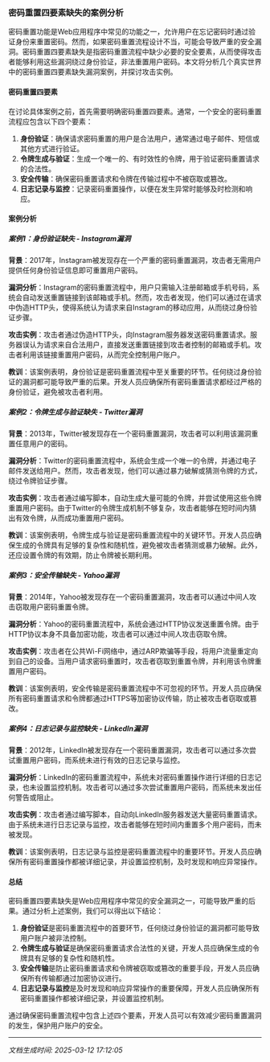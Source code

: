 ### 密码重置四要素缺失的案例分析

密码重置功能是Web应用程序中常见的功能之一，允许用户在忘记密码时通过验证身份来重置密码。然而，如果密码重置流程设计不当，可能会导致严重的安全漏洞。密码重置四要素缺失是指密码重置流程中缺少必要的安全要素，从而使得攻击者能够利用这些漏洞绕过身份验证，非法重置用户密码。本文将分析几个真实世界中的密码重置四要素缺失漏洞案例，并探讨攻击实例。

#### 密码重置四要素

在讨论具体案例之前，首先需要明确密码重置四要素。通常，一个安全的密码重置流程应包含以下四个要素：

1. **身份验证**：确保请求密码重置的用户是合法用户，通常通过电子邮件、短信或其他方式进行验证。
2. **令牌生成与验证**：生成一个唯一的、有时效性的令牌，用于验证密码重置请求的合法性。
3. **安全传输**：确保密码重置请求和令牌在传输过程中不被窃取或篡改。
4. **日志记录与监控**：记录密码重置操作，以便在发生异常时能够及时检测和响应。

#### 案例分析

##### 案例1：身份验证缺失 - Instagram漏洞

**背景**：2017年，Instagram被发现存在一个严重的密码重置漏洞，攻击者无需用户提供任何身份验证信息即可重置用户密码。

**漏洞分析**：Instagram的密码重置流程中，用户只需输入注册邮箱或手机号码，系统会自动发送重置链接到该邮箱或手机。然而，攻击者发现，他们可以通过在请求中伪造HTTP头，使得系统认为请求来自Instagram的移动应用，从而绕过身份验证步骤。

**攻击实例**：攻击者通过伪造HTTP头，向Instagram服务器发送密码重置请求。服务器误认为请求来自合法用户，直接发送重置链接到攻击者控制的邮箱或手机。攻击者利用该链接重置用户密码，从而完全控制用户账户。

**教训**：该案例表明，身份验证是密码重置流程中至关重要的环节。任何绕过身份验证的漏洞都可能导致严重的后果。开发人员应确保所有密码重置请求都经过严格的身份验证，避免被攻击者利用。

##### 案例2：令牌生成与验证缺失 - Twitter漏洞

**背景**：2013年，Twitter被发现存在一个密码重置漏洞，攻击者可以利用该漏洞重置任意用户的密码。

**漏洞分析**：Twitter的密码重置流程中，系统会生成一个唯一的令牌，并通过电子邮件发送给用户。然而，攻击者发现，他们可以通过暴力破解或猜测令牌的方式，绕过令牌验证步骤。

**攻击实例**：攻击者通过编写脚本，自动生成大量可能的令牌，并尝试使用这些令牌重置用户密码。由于Twitter的令牌生成机制不够复杂，攻击者能够在短时间内猜出有效令牌，从而成功重置用户密码。

**教训**：该案例表明，令牌生成与验证是密码重置流程中的关键环节。开发人员应确保生成的令牌具有足够的复杂性和随机性，避免被攻击者猜测或暴力破解。此外，还应设置令牌的有效期，防止令牌被长期利用。

##### 案例3：安全传输缺失 - Yahoo漏洞

**背景**：2014年，Yahoo被发现存在一个密码重置漏洞，攻击者可以通过中间人攻击窃取用户密码重置令牌。

**漏洞分析**：Yahoo的密码重置流程中，系统会通过HTTP协议发送重置令牌。由于HTTP协议本身不具备加密功能，攻击者可以通过中间人攻击窃取令牌。

**攻击实例**：攻击者在公共Wi-Fi网络中，通过ARP欺骗等手段，将用户流量重定向到自己的设备。当用户请求密码重置时，攻击者窃取到重置令牌，并利用该令牌重置用户密码。

**教训**：该案例表明，安全传输是密码重置流程中不可忽视的环节。开发人员应确保所有密码重置请求和令牌都通过HTTPS等加密协议传输，防止被攻击者窃取或篡改。

##### 案例4：日志记录与监控缺失 - LinkedIn漏洞

**背景**：2012年，LinkedIn被发现存在一个密码重置漏洞，攻击者可以通过多次尝试重置用户密码，而系统未进行有效的日志记录与监控。

**漏洞分析**：LinkedIn的密码重置流程中，系统未对密码重置操作进行详细的日志记录，也未设置监控机制。攻击者可以通过多次尝试重置用户密码，而系统未发出任何警告或阻止。

**攻击实例**：攻击者通过编写脚本，自动向LinkedIn服务器发送大量密码重置请求。由于系统未进行日志记录与监控，攻击者能够在短时间内重置多个用户密码，而未被发现。

**教训**：该案例表明，日志记录与监控是密码重置流程中的重要环节。开发人员应确保所有密码重置操作都被详细记录，并设置监控机制，及时发现和响应异常操作。

#### 总结

密码重置四要素缺失是Web应用程序中常见的安全漏洞之一，可能导致严重的后果。通过分析上述案例，我们可以得出以下结论：

1. **身份验证**是密码重置流程中的首要环节，任何绕过身份验证的漏洞都可能导致用户账户被非法控制。
2. **令牌生成与验证**是确保密码重置请求合法性的关键，开发人员应确保生成的令牌具有足够的复杂性和随机性。
3. **安全传输**是防止密码重置请求和令牌被窃取或篡改的重要手段，开发人员应确保所有传输都通过加密协议进行。
4. **日志记录与监控**是及时发现和响应异常操作的重要保障，开发人员应确保所有密码重置操作都被详细记录，并设置监控机制。

通过确保密码重置流程中包含上述四个要素，开发人员可以有效减少密码重置漏洞的发生，保护用户账户的安全。

---

*文档生成时间: 2025-03-12 17:12:05*



















